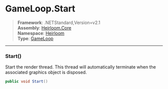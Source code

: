# GameLoop.Start

> **Framework**: .NETStandard,Version=v2.1  
> **Assembly**: [Heirloom.Core][0]  
> **Namespace**: [Heirloom][0]  
> **Type**: [GameLoop][1]  

--------------------------------------------------------------------------------

### Start()

Start the render thread. This thread will automatically terminate when the associated graphics object is disposed.

```cs
public void Start()
```

[0]: ..\Heirloom.Core.md
[1]: Heirloom.GameLoop.md

